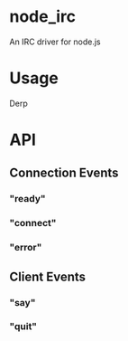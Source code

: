 # node_irc

An IRC driver for node.js

# Usage

Derp

# API

## Connection Events

### "ready"

### "connect"

### "error"

## Client Events

### "say"

### "quit"
